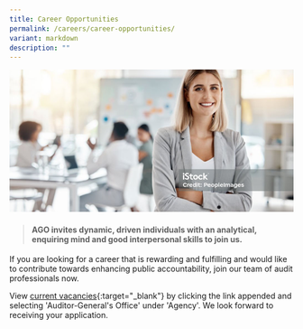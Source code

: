 ```yaml
---
title: Career Opportunities
permalink: /careers/career-opportunities/
variant: markdown
description: ""
---
```

![](/images/banner_career_opportunities.png)

> #### **AGO invites dynamic, driven individuals with an analytical, enquiring mind and good interpersonal skills to join us.**

If you are looking for a career that is rewarding and fulfilling and would like to contribute towards enhancing public accountability, join our team of audit professionals now.

View [current vacancies](https://www.careers.hrp.gov.sg/sap/bc/ui5_ui5/sap/ZGERCFA004/index.html){:target="_blank"} by clicking the link appended and selecting 'Auditor-General's Office' under 'Agency'. We look forward to receiving your application.